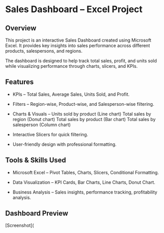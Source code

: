 # Sales Dashboard – Excel Project
## Overview

This project is an interactive Sales Dashboard created using Microsoft Excel.
It provides key insights into sales performance across different products, salespersons, and regions.

The dashboard is designed to help track total sales, profit, and units sold while visualizing performance through charts, slicers, and KPIs.

## Features

* KPIs – Total Sales, Average Sales, Units Sold, and Profit.

* Filters – Region-wise, Product-wise, and Salesperson-wise filtering.

* Charts & Visuals –
    Units sold by product (Line chart)
    Total sales by region (Donut chart)
    Total sales by product (Bar chart)
    Total sales by salesperson (Column chart)
    
* Interactive Slicers for quick filtering.

* User-friendly design with professional formatting.

## Tools & Skills Used

* Microsoft Excel – Pivot Tables, Charts, Slicers, Conditional Formatting.

* Data Visualization – KPI Cards, Bar Charts, Line Charts, Donut Chart.

* Business Analysis – Sales insights, performance tracking, profitability analysis.

## Dashboard Preview

[Screenshot](

